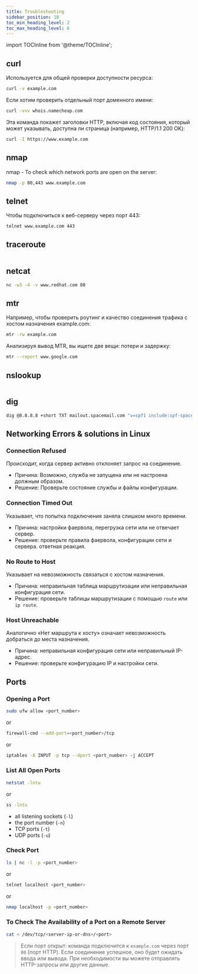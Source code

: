 ```yaml
---
title: Troubleshooting
sidebar_position: 10
toc_min_heading_level: 2
toc_max_heading_level: 6
---
```


import TOCInline from '@theme/TOCInline';

<TOCInline toc={toc} minHeadingLevel={2} maxHeadingLevel={6} />

## curl
Используется для общей проверки доступности ресурса:
```bash
curl -v example.com
```
Если хотим проверить отдельный порт доменного имени:
```bash
curl -vvv whois.namecheap.com
```
Эта команда покажет заголовки HTTP, включая код состояния, который может указывать, доступна ли страница (например, HTTP/1.1 200 OK):
```bash
curl -I https://www.example.com
```
## nmap
nmap - To check which network ports are open on the server:
```bash
nmap -p 80,443 www.example.com
```
## telnet
Чтобы подключиться к веб-серверу через порт 443:
```bash
telnet www.example.com 443
```
## traceroute
```bash

```
## netcat
```bash
nc -w3 -4 -v www.redhat.com 80
```
## mtr
Например, чтобы проверить роутинг и качество соединения трафика с хостом назначения example.com:
```bash
mtr -rw example.com
```
Анализируя вывод MTR, вы ищете две вещи: потери и задержку:
```bash
mtr --report www.google.com
```
## nslookup
```bash

```
## dig
```bash
dig @8.8.8.8 +short TXT mailout.spacemail.com "v=spf1 include:spf-spacemail.jellyfish.systems -all"
```

## Networking Errors & solutions in Linux
### Connection Refused
Происходит, когда сервер активно отклоняет запрос на соединение.
- Причина: Возможно, служба не запущена или не настроена должным образом.
- Решение: Проверьте состояние службы и файлы конфигурации.
### Connection Timed Out
Указывает, что попытка подключения заняла слишком много времени.
- Причина: настройки фаервола, перегрузка сети или не отвечает сервер.
- Решение: проверьте правила фаервола, конфигурации сети и сервера.
ответная реакция.
### No Route to Host
Указывает на невозможность связаться с хостом назначения.
- Причина: неправильная таблица маршрутизации или неправильная конфигурация сети.
- Решение: проверьте таблицы маршрутизации с помощью `route` или `ip route`.
### Host Unreachable
Аналогично «Нет маршрута к хосту» означает невозможность добраться до места назначения.
- Причина: неправильная конфигурация сети или неправильный IP-адрес.
- Решение: проверьте конфигурацию IP и настройки сети.

## Ports
### Opening a Port
```bash
sudo ufw allow <port_number>
```
or
```bash
firewall-cmd --add-port=<port_number>/tcp
```
or
```bash
iptables -A INPUT -p tcp --dport <port_number> -j ACCEPT
```
### List All Open Ports
```bash
netstat -lntu
```
or
```bash
ss -lntu
```
-    all listening sockets (`-l`)
-    the port number (`-n`)
-    TCP ports (`-t`)
-    UDP ports (`-u`)
### Check Port
```bash
ls | nc -l -p <port_number>
```
or
```bash
telnet localhost <port_number>
```
or
```bash
nmap localhost -p <port_number>
```
### To Check The Availability of a Port on a Remote Server
```bash
cat < /dev/tcp/<server-ip-or-dns>/<port>
```
> Если порт открыт: команда подключится к `example.com` через порт `80` (порт HTTP). Если соединение успешное, оно будет ожидать ввода или вывода. При необходимости вы можете отправлять HTTP-запросы или другие данные.